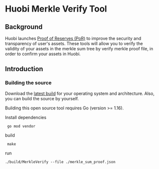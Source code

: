 # Huobi Merkle Verify Tool

## Background

Huobi launches [Proof of Reserves (PoR)]() to improve the security and transparency of user's assets. These tools will allow
you to verify the validity of your assets in the merkle sum tree by verify merkle proof file, in order to confirm your assets in Huobi.

## Introduction

### Building the source

Download the [latest build](https://github.com/huobiapi/Tool-Go-MerkleVerify/releases) for your operating system and architecture. Also, you can build the source by yourself.

Building this open source tool requires Go (version >= 1.16).

Install dependencies
```shell
 go mod vendor
```

build
```shell
 make
```

run
```shell
./build/MerkleVerify --file ./merkle_sum_proof.json
```
